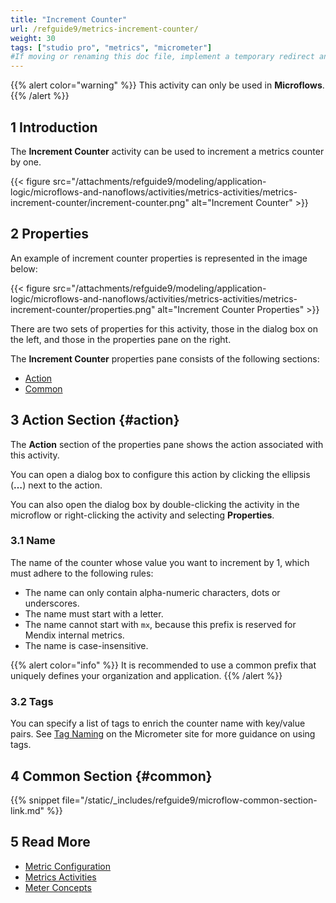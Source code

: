 ```yaml
---
title: "Increment Counter"
url: /refguide9/metrics-increment-counter/
weight: 30
tags: ["studio pro", "metrics", "micrometer"]
#If moving or renaming this doc file, implement a temporary redirect and let the respective team know they should update the URL in the product. See Mapping to Products for more details.
---
```


{{% alert color="warning" %}}
This activity can only be used in **Microflows**.
{{% /alert %}}

## 1 Introduction

The **Increment Counter** activity can be used to increment a metrics counter by one.

{{< figure src="/attachments/refguide9/modeling/application-logic/microflows-and-nanoflows/activities/metrics-activities/metrics-increment-counter/increment-counter.png" alt="Increment Counter" >}}

## 2 Properties

An example of increment counter properties is represented in the image below:

{{< figure src="/attachments/refguide9/modeling/application-logic/microflows-and-nanoflows/activities/metrics-activities/metrics-increment-counter/properties.png" alt="Increment Counter Properties" >}}

There are two sets of properties for this activity, those in the dialog box on the left, and those in the properties pane on the right.

The **Increment Counter** properties pane consists of the following sections:

* [Action](#action)
* [Common](#common)

## 3 Action Section {#action}

The **Action** section of the properties pane shows the action associated with this activity.

You can open a dialog box to configure this action by clicking the ellipsis (**…**) next to the action.

You can also open the dialog box by double-clicking the activity in the microflow or right-clicking the activity and selecting **Properties**.

### 3.1 Name

The name of the counter whose value you want to increment by 1, which must adhere to the following rules:

* The name can only contain alpha-numeric characters, dots or underscores.
* The name must start with a letter.
* The name cannot start with `mx`, because this prefix is reserved for Mendix internal metrics.
* The name is case-insensitive.

{{% alert color="info" %}}
It is recommended to use a common prefix that uniquely defines your organization and application.
{{% /alert %}}

### 3.2 Tags

You can specify a list of tags to enrich the counter name with key/value pairs. See [Tag Naming](https://micrometer.io/docs/concepts#_tag_naming) on the Micrometer site for more guidance on using tags.

## 4 Common Section {#common}

{{% snippet file="/static/_includes/refguide9/microflow-common-section-link.md" %}}

## 5 Read More

* [Metric Configuration](/refguide9/metrics/)
* [Metrics Activities](/refguide9/metrics-activities/)
* [Meter Concepts](https://micrometer.io/docs/concepts)
